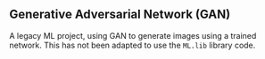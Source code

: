 ## Generative Adversarial Network (GAN)
A legacy ML project, using GAN to generate images using a trained network. This has not been adapted to use the `ML.lib` library code.